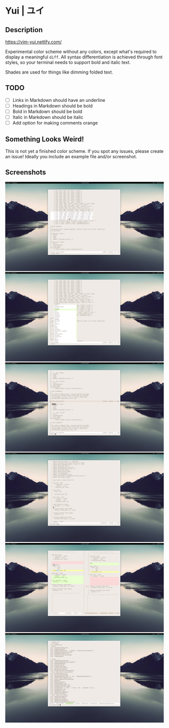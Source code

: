 # Yui | ユイ

## Description

https://vim-yui.netlify.com/

Experimental color scheme without any colors, except what's required to display a meaningful `diff`.
All syntax differentiation is achieved through font styles, so your terminal needs to support bold and italic text.

Shades are used for things like dimming folded text.

## TODO

- [ ] Links in Markdown should have an underline
- [ ] Headings in Markdown should be bold
- [ ] Bold in Markdown should be bold
- [ ] Italic in Markdown should be italic
- [ ] Add option for making comments orange

## Something Looks Weird!

This is not yet a finished color scheme. If you spot any issues, please create an issue! Ideally you include an example file and/or screenshot.

## Screenshots

![Screenshot #1](./public/yui_1.png)
![Screenshot #2](./public/yui_2.png)
![Screenshot #3](./public/yui_3.png)
![Screenshot #4](./public/yui_4.png)
![Screenshot #5](./public/yui_5.png)
![Screenshot #6](./public/yui_6.png)
